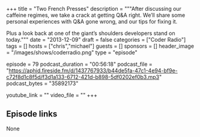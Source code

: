+++
title = "Two French Presses"
description = """After discussing our caffeine regimes, we take a crack at getting Q&A right. We’ll share some personal experiences with Q&A gone wrong, and our tips for fixing it.

Plus a look back at one of the giant’s shoulders developers stand on today."""
date = "2013-12-09"
draft = false
categories = ["Coder Radio"]
tags = []
hosts = ["chris","michael"]
guests = []
sponsors = []
header_image = "/images/shows/coderradio.png"
type = "episode"

episode = 79
podcast_duration = "00:56:18"
podcast_file = "https://aphid.fireside.fm/d/1437767933/b44de5fa-47c1-4e94-bf9e-c72f8d1c8f5d/f3d1a133-6712-421d-b898-5df0202ef0b3.mp3"
podcast_bytes = "35892173"

youtube_link = ""
video_file = ""
+++

## Episode links

None

